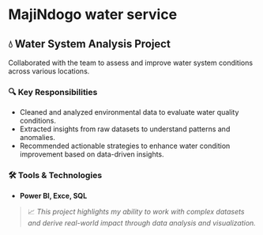 # MajiNdogo water service

## 💧 Water System Analysis Project

Collaborated with the team to assess and improve water system conditions across various locations.

### 🔍 Key Responsibilities
- Cleaned and analyzed environmental data to evaluate water quality conditions.
- Extracted insights from raw datasets to understand patterns and anomalies.
- Recommended actionable strategies to enhance water condition improvement based on data-driven insights.

### 🛠️ Tools & Technologies
- **Power BI, Exce, SQL**

> 📈 *This project highlights my ability to work with complex datasets and derive real-world impact through data analysis and visualization.*